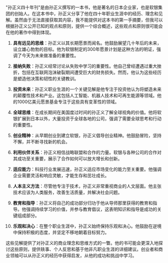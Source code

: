 "孙正义四十年刊"是由孙正义撰写的一本书，他是著名的日本企业家，也是软银集团的创始人。在这本书中，孙正义分享了他在四十年职业生涯中的经历、理念和见解。虽然由于无法直接获取其内容，我不能提供对这本书的第一手摘要，但我可以根据孙正义公开已知的观点和原则，提供一个综合概述，这些观点和原则很可能会在他的著作中得到体现。

1. **具有远见的思维**：孙正义以其长期愿景而闻名。他鼓励展望几十年后的未来，设立雄心勃勃的目标。他为软银制定的300年愿景计划是这种方法的明证，强调了今天为未来做准备的重要性。

2. **接纳失败**：孙正义经常讨论从失败中学习的重要性。他自己曾经遭遇过重大挫折，包括在互联网泡沫破裂期间遭受巨大的财务损失。然而，他认为这些经历是塑造他决策和韧性的关键教训。

3. **投资未来**：孙正义职业生涯的一个关键见解是他专注于投资他认为将塑造未来的颠覆性技术和产业。这包括人工智能、机器人技术和可再生能源等领域。他的1000亿美元愿景基金专注于这些具有变革性的领域。

4. **全球思维**：在成长期间在美国度过时间的孙正义了解全球视角的价值。他将软银扩展到日本以外，大量投资于全球各地的公司，强调了需要全球思考和行动的重要性。

5. **创业精神**：从早期创业到建立软银，孙正义倡导创业精神。他鼓励冒险，坚持不懈，并不断寻找新的机会。

6. **利用伙伴关系**：孙正义相信战略联盟和合作的力量。软银与各种公司的合作对其成功至关重要，展示了合作如何可以放大增长和创新。

7. **适应能力**：科技行业发展迅速，孙正义适应市场变化的能力至关重要。他强调企业需要灵活和响应灵敏，才能生存和茁壮成长。

8. **人本主义方法**：尽管他专注于技术，孙正义非常重视商业的人文层面。他主张技术应该为人类服务，改善生活质量，并解决社会问题。

9. **教育和指导**：孙正义将自己的成功部分归功于他从导师那里获得的教育和指导。他强调持续学习的价值，并参与教育倡议，这表明知识和指导是成功的关键组成部分。

10. **乐观和决心**：在整个职业生涯中，孙正义始终保持乐观和决心。他鼓励在逆境中保持积极的态度，并坚定不移地朝着目标努力。

这些见解提供了对孙正义的商业理念和思维方式的一瞥。他的书可能会更深入地探讨这些原则，提供轶事、个人反思和基于他非凡职业生涯的详细建议。创业者和商业领袖可以从孙正义的经历中获得启发，从他的成功和挑战中学习。